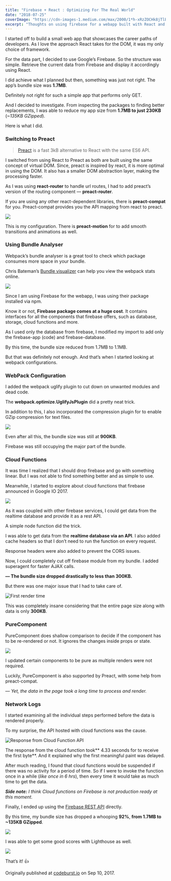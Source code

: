 ```yaml
---
title: "Firebase + React : Optimizing For The Real World"
date: "2018-07-25"
coverImage: "https://cdn-images-1.medium.com/max/2000/1*h-xRzZOCHk8jTlEa8M42GA.png"
excerpt: "Thoughts on using firebase for a webapp built with React and how can you optimize it."
---
```


I started off to build a small web app that showcases the career paths of
developers. As I love the approach React takes for the DOM, it was my only
choice of framework.

For the data part, I decided to use Google’s Firebase. So the structure was
simple. Retrieve the current data from Firebase and display it accordingly using
React.

I did achieve what I planned but then, something was just not right. The app’s
bundle size was **1.7MB**.

Definitely not right for such a simple app that performs only GET.

And I decided to investigate. From inspecting the packages to finding better
replacements, I was able to reduce my app size from **1.7MB to just 230KB** (_~135KB GZipped_).

Here is what I did.

### Switching to Preact

> [Preact](https://preactjs.com/) is a fast 3kB alternative to React with the same
> ES6 API.

I switched from using React to Preact as both are built using the same concept
of virtual DOM. Since, preact is inspired by react, it is more optimal in using
the DOM. It also has a smaller DOM abstraction layer, making the processing
faster.

As I was using **react-router** to handle url routes, I had to add preact’s
version of the routing component — **preact-router**.

If you are using any other react-dependent libraries, there is **preact-compat**
for you. Preact-compat provides you the API mapping from react to preact.

![](https://cdn-images-1.medium.com/max/1600/1*AUVI8UddvYs-pIpWQ-p7-g.png)

This is my configuration. There is **preact-motion** for to add smooth
transitions and animations as well.

### Using Bundle Analyser

Webpack’s bundle analyser is a great tool to check which package consumes more
space in your bundle.

Chris Bateman’s [Bundle
visualizer](https://chrisbateman.github.io/webpack-visualizer/) can help you
view the webpack stats online.

![](https://cdn-images-1.medium.com/max/1600/1*suUCxct0qIOWySnZf7BD7g.png)

Since I am using Firebase for the webapp, I was using their package installed
via npm.

Know it or not, **Firebase package comes at a huge cost**. It contains
interfaces for all the components that firebase offers, such as database,
storage, cloud functions and more.

As I used only the database from firebase, I modified my import to add only the
firebase-app (code) and firebase-database.

By this time, the bundle size reduced from 1.7MB to 1.1MB.

But that was definitely not enough. And that’s when I started looking at webpack
configurations.

### WebPack Configuration

I added the webpack uglify plugin to cut down on unwanted modules and dead code.

The **webpack.optimize.UglifyJsPlugin** did a pretty neat trick.

In addition to this, I also incorporated the compression plugin for to enable
GZip compression for text files.

![](https://cdn-images-1.medium.com/max/1600/1*2CdlVfV1NWiENNtP3Yfq2w.png)

Even after all this, the bundle size was still at **900KB**.

Firebase was still occupying the major part of the bundle.

### Cloud Functions

It was time I realized that I should drop firebase and go with something linear.
But I was not able to find something better and as simple to use.

Meanwhile, I started to explore about cloud functions that firebase announced in
Google IO 2017.

![](https://cdn-images-1.medium.com/max/2000/1*cnQ9z3c2LsR_HRCKrAq52w.png)

As it was coupled with other firebase services, I could get data from the
realtime database and provide it as a rest API.

A simple node function did the trick.

I was able to get data from the **realtime database via an API**. I also added
cache headers so that I don’t need to run the function on every request.

Response headers were also added to prevent the CORS issues.

Now, I could completely cut off firebase module from my bundle. I added
superagent for faster AJAX calls.

**— The bundle size dropped drastically to less than 300KB.**

But there was one major issue that I had to take care of.

![First render time](https://cdn-images-1.medium.com/max/2000/1*owLzejf9Ron1ahjJjxAi8A.png)

This was completely insane considering that the entire page size along with data
is only **300KB**.

### PureComponent

PureComponent does shallow comparison to decide if the component has to be
re-rendered or not. It ignores the changes inside props or state.

![](https://cdn-images-1.medium.com/max/1600/0*ddMH8PWupfklcnpN.gif)

I updated certain components to be pure as multiple renders were not required.

Luckily, PureComponent is also supported by Preact, with some help from
preact-compat.

— _Yet, the data in the page took a long time to process and render._

### Network Logs

I started examining all the individual steps performed before the data is
rendered properly.

To my surprise, the API hosted with cloud functions was the cause.

![Response from Cloud Function API](https://cdn-images-1.medium.com/max/2000/1*tda0rbzNBnUE_Ggy7V6xTQ.png)

The response from the cloud function took** 4.33 seconds for to receive the
first byte**. And it explained why the first meaningful paint was delayed.

After much reading, I found that cloud functions would be suspended if there was
no activity for a period of time. So if I were to invoke the function once in a
while (_like once in 6 hrs_), then every time it would take as much time to get
the data.

_**Side note:** I think Cloud functions on Firebase is not production ready at this moment._

Finally, I ended up using the [Firebase REST
API](https://firebase.google.com/docs/reference/rest/database/) directly.

By this time, my bundle size has dropped a whooping **92%**, **from 1.7MB to
~135KB GZipped**.

![](https://cdn-images-1.medium.com/max/1600/1*oUpuQ8-HugfkQLDZpMfJ_A.gif)

I was able to get some good scores with Lighthouse as well.

![](https://cdn-images-1.medium.com/max/1600/1*S97ggBFOY0Cz27_KEMVtwg.png)

That’s it! 👍

Originally published at [codeburst.io](https://codeburst.io/firebase-react-optimizing-for-the-real-world-4d9edbbd54c5) on Sep 10, 2017.
